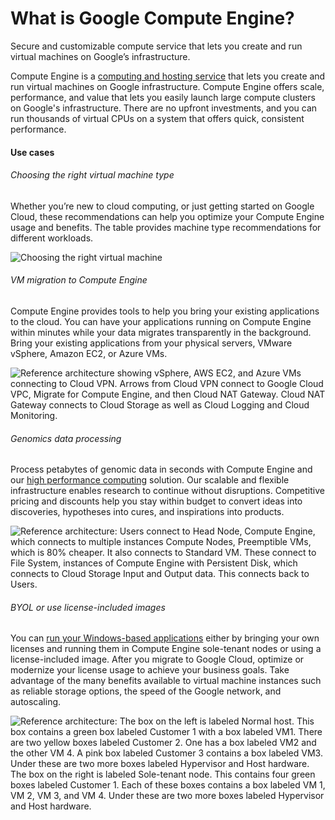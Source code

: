 # What is Google Compute Engine?

Secure and customizable compute service that lets you create and run virtual machines on Google’s infrastructure.

Compute Engine is a [computing and hosting service](https://cloud.google.com/docs/overview/cloud-platform-services#computing-hosting) that lets you create and run virtual machines on Google infrastructure. Compute Engine offers scale, performance, and value that lets you easily launch large compute clusters on Google's infrastructure. There are no upfront investments, and you can run thousands of virtual CPUs on a system that offers quick, consistent performance.

#### Use cases
###### Choosing the right virtual machine type

Whether you’re new to cloud computing, or just getting started on Google Cloud, these recommendations can help you optimize your Compute Engine usage and benefits. The table provides machine type recommendations for different workloads.

![Choosing the right virtual machine](https://lh3.googleusercontent.com/ht4tFxksytGxvkE7wUFVY31u4sBRQkEhWHM6jjEVoYUwigT9VRy8fIPyNQr1D0jc9xevPLyjnvg=s955-w955)


###### VM migration to Compute Engine

Compute Engine provides tools to help you bring your existing applications to the cloud. You can have your applications running on Compute Engine within minutes while your data migrates transparently in the background. Bring your existing applications from your physical servers, VMware vSphere, Amazon EC2, or Azure VMs.

![Reference architecture showing vSphere, AWS EC2, and Azure VMs connecting to Cloud VPN. Arrows from Cloud VPN connect to Google Cloud VPC, Migrate for Compute Engine, and then Cloud NAT Gateway. Cloud NAT Gateway connects to Cloud Storage as well as Cloud Logging and Cloud Monitoring.](https://www.gstatic.com/bricks/image/d4358bd96e7c26aa42d392af04a1446e4630a1a1715fa04ff75aafc4e983c1a2.svg)


###### Genomics data processing

Process petabytes of genomic data in seconds with Compute Engine and our [high performance computing](https://cloud.google.com/solutions/hpc/) solution. Our scalable and flexible infrastructure enables research to continue without disruptions. Competitive pricing and discounts help you stay within budget to convert ideas into discoveries, hypotheses into cures, and inspirations into products.

![Reference architecture: Users connect to Head Node, Compute Engine, which connects to multiple instances Compute Nodes, Preemptible VMs, which is 80% cheaper. It also connects to Standard VM. These connect to File System, instances of Compute Engine with Persistent Disk, which connects to Cloud Storage Input and Output data. This connects back to Users.](https://www.gstatic.com/bricks/image/85acb37d986320c6956a4608ca07546c27d77c847f6314eaa538fcc3f066eb45.svg)


###### BYOL or use license-included images

You can [run your Windows-based applications](https://cloud.google.com/windows) either by bringing your own licenses and running them in Compute Engine sole-tenant nodes or using a license-included image. After you migrate to Google Cloud, optimize or modernize your license usage to achieve your business goals. Take advantage of the many benefits available to virtual machine instances such as reliable storage options, the speed of the Google network, and autoscaling.

![Reference architecture: The box on the left is labeled Normal host. This box contains a green box labeled Customer 1 with a box labeled VM1. There are two yellow boxes labeled Customer 2. One has a box labeled VM2 and the other VM 4. A pink box labeled Customer 3 contains a box labeled VM3. Under these are two more boxes labeled Hypervisor and Host hardware. The box on the right is labeled Sole-tenant node. This contains four green boxes labeled Customer 1. Each of these boxes contains a box labeled VM 1, VM 2, VM 3, and VM 4. Under these are two more boxes labeled Hypervisor and Host hardware.](https://www.gstatic.com/bricks/image/d5c9cad33f729dc110d8b907db5a695ca9cf6b0f4b692f44f0f2c0e276d78369.svg)
